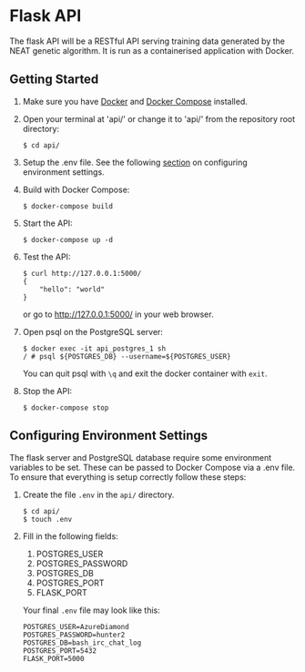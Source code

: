 # Flask API
The flask API will be a RESTful API serving training data generated by the NEAT genetic algorithm. It is run as a containerised application with Docker.

## Getting Started
1.	 Make sure you have [Docker](https://docs.docker.com/install/) and [Docker Compose](https://docs.docker.com/compose/install/) installed.

2.	Open your terminal at 'api/' or change it to 'api/' from the repository root directory:
    ```shell
    $ cd api/
    ```
    
3.	Setup the .env file. See the following [section](#configuring-environment-settings) on configuring environment settings.
 
4.	Build with Docker Compose:
    ```shell
    $ docker-compose build
    ```
    
5.	Start the API:
    ```shell
    $ docker-compose up -d
    ```
    
6.	Test the API:
    ```shell
    $ curl http://127.0.0.1:5000/
    {
        "hello": "world"
    }
    ```
    or go to http://127.0.0.1:5000/ in your web browser.
    
7.	Open psql on the PostgreSQL server:
    ```shell
    $ docker exec -it api_postgres_1 sh
    / # psql ${POSTGRES_DB} --username=${POSTGRES_USER}
    ```
    You can quit psql with ```\q``` and exit the docker container with ```exit```.
    
8.  Stop the API:
    ```shell
    $ docker-compose stop
    ```
    
## Configuring Environment Settings
The flask server and PostgreSQL database require some environment variables to be set. These can be passed to Docker Compose via a .env file. To ensure that everything is setup correctly follow these steps:
1.	Create the file ```.env``` in the ```api/``` directory.
    ```shell
    $ cd api/
    $ touch .env
    ```
    
2.	Fill in the following fields:
    1.	POSTGRES_USER
    2.	POSTGRES_PASSWORD
    3.	POSTGRES_DB
    4.	POSTGRES_PORT
    5.	FLASK_PORT

    Your final ```.env``` file may look like this:
    ```text
    POSTGRES_USER=AzureDiamond
    POSTGRES_PASSWORD=hunter2
    POSTGRES_DB=bash_irc_chat_log
    POSTGRES_PORT=5432
    FLASK_PORT=5000
    ```
